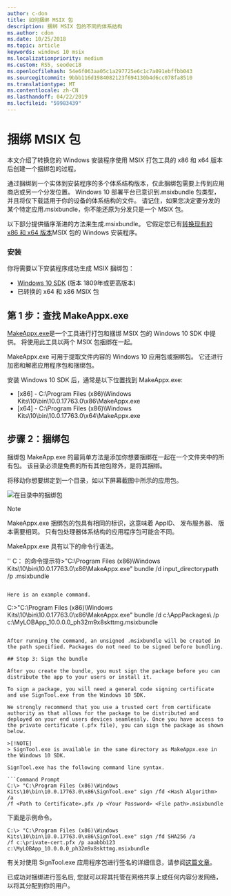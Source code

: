 ```yaml
---
author: c-don
title: 如何捆绑 MSIX 包
description: 捆绑 MSIX 包的不同的体系结构
ms.author: cdon
ms.date: 10/25/2018
ms.topic: article
keywords: windows 10 msix
ms.localizationpriority: medium
ms.custom: RS5, seodec18
ms.openlocfilehash: 54e6f063aa05c1a297725e6c1c7a091ebffbb043
ms.sourcegitcommit: 9bbb116d1984082123f694130b4d6cc078fa8510
ms.translationtype: MT
ms.contentlocale: zh-CN
ms.lasthandoff: 04/22/2019
ms.locfileid: "59983439"
---
```

# <a name="bundle-msix-packages"></a>捆绑 MSIX 包 

本文介绍了转换您的 Windows 安装程序使用 MSIX 打包工具的 x86 和 x64 版本后创建一个捆绑包的过程。 

通过捆绑到一个实体到安装程序的多个体系结构版本，仅此捆绑包需要上传到应用商店或另一个分发位置。 Windows 10 部署平台已意识到.msixbundle 包类型，并且将仅下载适用于你的设备的体系结构的文件。 请记住，如果您决定要分发的某个特定应用.msixbundle，你不能还原为分发只是一个 MSIX 包。 

以下部分提供循序渐进的方法来生成.msixbundle。 它假定您已有[转换现有的 x86 和 x64 版本](https://docs.microsoft.com/windows/msix/mpt-best-practices)MSIX 包的 Windows 安装程序。 

### <a name="setup"></a>安装
你将需要以下安装程序成功生成 MSIX 捆绑包：
- [Windows 10 SDK](https://developer.microsoft.com/en-US/windows/downloads/windows-10-sdk) (版本 1809年或更高版本)
- 已转换的 x64 和 x86 MSIX 包 

## <a name="step-1-find-makeappxexe"></a>第 1 步：查找 MakeAppx.exe
[MakeAppx.exe](https://docs.microsoft.com/windows/desktop/appxpkg/make-appx-package--makeappx-exe-)是一个工具进行打包和捆绑 MSIX 包的 Windows 10 SDK 中提供。 将使用此工具以两个 MSIX 包捆绑在一起。 

MakeAppx.exe 可用于提取文件内容的 Windows 10 应用包或捆绑包。 它还进行加密和解密应用程序包和捆绑包。

安装 Windows 10 SDK 后，通常是以下位置找到 MakeAppx.exe: 
- [x86] - C:\Program Files (x86)\Windows Kits\10\bin\10.0.17763.0\x86\MakeAppx.exe
- [x64] - C:\Program Files (x86)\Windows Kits\10\bin\10.0.17763.0\x64\MakeAppx.exe

## <a name="step-2-bundle-the-packages"></a>步骤 2：捆绑包

捆绑包 MakeApp.exe 的最简单方法是添加你想要捆绑在一起在一个文件夹中的所有包。 该目录必须是免费的所有其他包除外，是将其捆绑。 

将移动你想要绑定到一个目录，如以下屏幕截图中所示的应用包。

![在目录中的捆绑包](images/bundle-pic1.png)

>[!NOTE] 
> MakeAppx.exe 捆绑包的包具有相同的标识，这意味着 AppID、 发布服务器、 版本需要相同。 只有包处理器体系结构的应用程序包可能会不同。 

MakeAppx.exe 具有以下的命令行语法。

'' C： 的命令提示符\>"C:\Program Files (x86)\Windows Kits\10\bin\10.0.17763.0\x86\MakeAppx.exe" bundle /d input_directorypath /p <filepath>.msixbundle
```

Here is an example command.

```
C:\>"C:\Program Files (x86)\Windows Kits\10\bin\10.0.17763.0\x86\MakeAppx.exe" bundle /d c:\AppPackages\ /p c:\MyLOBApp_10.0.0.0_ph32m9x8skttmg.msixbundle
```

After running the command, an unsigned .msixbundle will be created in the path specified. Packages do not need to be signed before bundling.  

## Step 3: Sign the bundle

After you create the bundle, you must sign the package before you can distribute the app to your users or install it. 

To sign a package, you will need a general code signing certificate and use SignTool.exe from the Windows 10 SDK. 

We strongly recommend that you use a trusted cert from certificate authority as that allows for the package to be distributed and deployed on your end users devices seamlessly. Once you have access to the private certificate (.pfx file), you can sign the package as shown below.

>[!NOTE]
> SignTool.exe is available in the same directory as MakeAppx.exe in the Windows 10 SDK. 

SignTool.exe has the following command line syntax.

```Command Prompt
C:\> "C:\Program Files (x86)\Windows Kits\10\bin\10.0.17763.0\x86\SignTool.exe" sign /fd <Hash Algorithm> /a 
/f <Path to Certificate>.pfx /p <Your Password> <File path>.msixbundle
```

下面是示例命令。

```
C:\> "C:\Program Files (x86)\Windows Kits\10\bin\10.0.17763.0\x86\SignTool.exe" sign /fd SHA256 /a 
/f c:\private-cert.pfx /p aaabbb123 c:\MyLOBApp_10.0.0.0_ph32m9x8skttmg.msixbundle
```

有关对使用 SignTool.exe 应用程序包进行签名的详细信息，请参阅[这篇文章](https://docs.microsoft.com/windows/uwp/packaging/sign-app-package-using-signtool)。 

已成功对捆绑进行签名后, 您就可以将其托管在网络共享上或任何内容分发网络，以将其分配到你的用户。 

